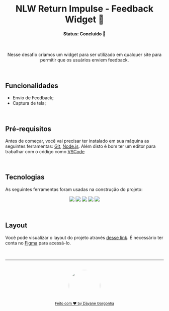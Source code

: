 <h1 align="center">NLW Return Impulse - Feedback Widget 🚀 </h1>

<h4 align="center"> 
	  Status: Concluido 🚀 
</h4>

<br />

<p align="center">Nesse desafio criamos um widget para ser utilizado em qualquer site para permitir que os usuários enviem feedback. </p>


<br />

## Funcionalidades

- Envio de Feedback;
- Captura de tela;

<br />

## Pré-requisitos

Antes de começar, você vai precisar ter instalado em sua máquina as seguintes ferramentas:
[Git](https://git-scm.com), [Node.js](https://nodejs.org/en/). 
Além disto é bom ter um editor para trabalhar com o código como [VSCode](https://code.visualstudio.com/)

<br />

##  Tecnologias

As seguintes ferramentas foram usadas na construção do projeto:

<p align="center">
  <img  src="https://img.shields.io/badge/node.js-6DA55F?style=for-the-badge&logo=node.js&logoColor=white">
  <img  src="https://img.shields.io/badge/-TypeScript-3178C6?&style=for-the-badge&logoColor=fff&logo=TypeScript&logoWidth=25">
  <img  src="https://img.shields.io/badge/-jest-%23C21325?style=for-the-badge&logo=jest&logoColor=white">
  <img  src="https://img.shields.io/badge/Prisma-3982CE?style=for-the-badge&logo=Prisma&logoColor=white">
  <img  src="https://img.shields.io/badge/express.js-%23404d59.svg?style=for-the-badge&logo=express&logoColor=%2361DAFB">
 
</p>

<br />

## Layout

Você pode visualizar o layout do projeto através [desse link](https://www.figma.com/community/file/1102912516166573468). É necessário ter conta no [Figma](http://figma.com/) para acessá-lo.

<br />

---

<div align="center">
  <br />
  <a href="https://github.com/daygorgonha">
    <img style="border-radius: 50%;" src="https://avatars.githubusercontent.com/u/97552170?v=4" width="100px;" alt=""/>
    <br />
    <small>Feito com ❤️ by <a href="https://www.linkedin.com/in/dayanegorgonha/">Dayane Gorgonha</a></small>
  </a>
</div>
